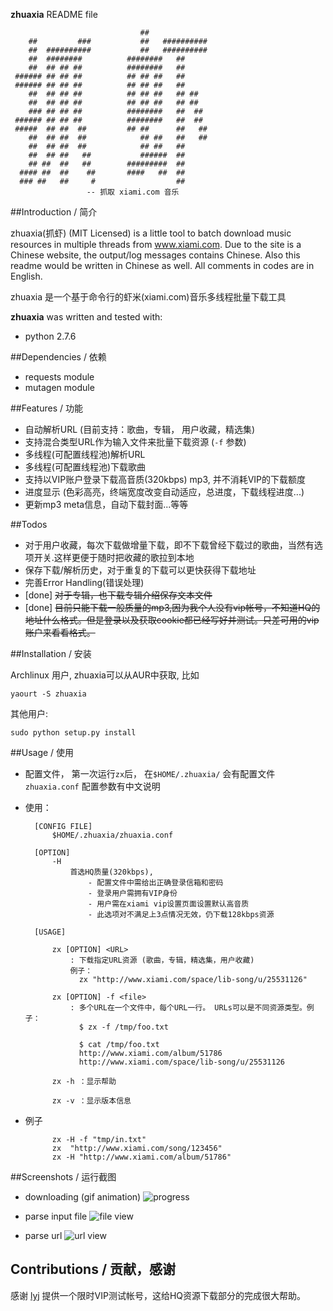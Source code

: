 
**zhuaxia** README file

                                 ##             
        ##         ###           ##   ##########
        ##  ##########           ##   ##########
        ##  ########          ########   ##     
        ##  ## ## ##          ########   ##     
     ###### ## ## ##          ## ## ##   ##     
     ###### ## ## ##          ## ## ##   ##     
        ##  ## ## ##          ## ## ##   ## ##  
        ##  ## ## ##          ## ## ##   ## ##  
        ### ## ## ##          ########   ##  ## 
     ###### ## ## ##          ########   ##  ## 
     #####  ## ##  ##         ## ##      ##   ##
        ##  ## ##  ##            ## ##   ##   ##
        ##  ## ##  ##            ## ##   ##     
        ##  ## ##   ##           ######  ##     
        ## ##  ##   ##        #########  ##     
      #### ##  ##    ##       ####   ##  ##     
      ### ##   ##     #                  ##     
                     -- 抓取 xiami.com 音乐

##Introduction / 简介

zhuaxia(抓虾) (MIT Licensed) is a little tool to batch download music resources in multiple threads from www.xiami.com. Due to the site is a Chinese website, the output/log messages contains Chinese. Also this readme would be written in Chinese as well. All comments in codes are in English.

zhuaxia 是一个基于命令行的虾米(xiami.com)音乐多线程批量下载工具

**zhuaxia** was written and tested with:
- python 2.7.6

##Dependencies / 依赖
- requests module
- mutagen module

##Features / 功能
- 自动解析URL (目前支持：歌曲，专辑， 用户收藏，精选集)
- 支持混合类型URL作为输入文件来批量下载资源 (`-f` 参数)
- 多线程(可配置线程池)解析URL
- 多线程(可配置线程池)下载歌曲
- 支持以VIP账户登录下载高音质(320kbps) mp3, 并不消耗VIP的下载额度
- 进度显示 (色彩高亮，终端宽度改变自动适应，总进度，下载线程进度...)
- 更新mp3 meta信息，自动下载封面...等等

##Todos
- 对于用户收藏，每次下载做增量下载，即不下载曾经下载过的歌曲，当然有选项开关.这样更便于随时把收藏的歌拉到本地
- 保存下载/解析历史，对于重复的下载可以更快获得下载地址
- 完善Error Handling(错误处理)
- [done] ~~对于专辑，也下载专辑介绍保存文本文件~~
- [done] ~~目前只能下载一般质量的mp3,因为我个人没有vip帐号，不知道HQ的地址什么格式。但是登录以及获取cookie都已经写好并测试。只差可用的vip账户来看看格式。~~

##Installation / 安装

Archlinux 用户, zhuaxia可以从AUR中获取, 比如

	yaourt -S zhuaxia

其他用户:

	sudo python setup.py install

##Usage / 使用

- 配置文件， 第一次运行`zx`后， 在`$HOME/.zhuaxia/` 会有配置文件 `zhuaxia.conf` 配置参数有中文说明

- 使用：

		[CONFIG FILE] 
			$HOME/.zhuaxia/zhuaxia.conf

		[OPTION] 
			-H
				首选HQ质量(320kbps), 
					- 配置文件中需给出正确登录信箱和密码
					- 登录用户需拥有VIP身份
					- 用户需在xiami vip设置页面设置默认高音质
					- 此选项对不满足上3点情况无效，仍下载128kbps资源

		[USAGE] 

			zx [OPTION] <URL>
				: 下载指定URL资源 (歌曲，专辑，精选集，用户收藏)
				例子： 
				  zx "http://www.xiami.com/space/lib-song/u/25531126"

			zx [OPTION] -f <file> 
				: 多个URL在一个文件中，每个URL一行。 URLs可以是不同资源类型。例子：
				  $ zx -f /tmp/foo.txt

				  $ cat /tmp/foo.txt
				  http://www.xiami.com/album/51786
				  http://www.xiami.com/space/lib-song/u/25531126

			zx -h ：显示帮助

			zx -v ：显示版本信息

- 例子

			zx -H -f "tmp/in.txt"
			zx  "http://www.xiami.com/song/123456"
			zx -H "http://www.xiami.com/album/51786"

##Screenshots / 运行截图

- downloading (gif animation)
![progress](https://raw.github.com/sk1418/sharedResources/master/zhuaxia/progress.gif)

- parse input file
![file view](https://raw.github.com/sk1418/sharedResources/master/zhuaxia/fileParse.png)

- parse url
![url view](https://raw.github.com/sk1418/sharedResources/master/zhuaxia/urlParse.png)

## Contributions / 贡献，感谢

感谢 [lyj](https://github.com/ly0) 提供一个限时VIP测试帐号，这给HQ资源下载部分的完成很大帮助。

		
